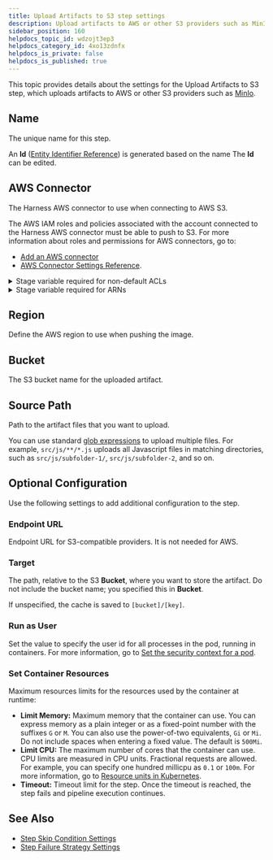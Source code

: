 ```yaml
---
title: Upload Artifacts to S3 step settings
description: Upload artifacts to AWS or other S3 providers such as MinIo.
sidebar_position: 160
helpdocs_topic_id: wdzojt3ep3
helpdocs_category_id: 4xo13zdnfx
helpdocs_is_private: false
helpdocs_is_published: true
---
```


This topic provides details about the settings for the Upload Artifacts to S3 step, which uploads artifacts to AWS or other S3 providers such as [MinIo](https://docs.min.io/docs/minio-gateway-for-s3.html).

## Name

The unique name for this step.

An **Id** ([Entity Identifier Reference](../../platform/20_References/entity-identifier-reference.md)) is generated based on the name The **Id** can be edited.

## AWS Connector

The Harness AWS connector to use when connecting to AWS S3.

The AWS IAM roles and policies associated with the account connected to the Harness AWS connector must be able to push to S3. For more information about roles and permissions for AWS connectors, go to:
* [Add an AWS connector](../../platform/7_Connectors/add-aws-connector.md)
* [AWS Connector Settings Reference](../../platform/7_Connectors/ref-cloud-providers/aws-connector-settings-reference.md).

<details>
<summary>Stage variable required for non-default ACLs</summary>

```mdx-code-block
S3 buckets use [private ACLs](https://docs.aws.amazon.com/AmazonS3/latest/userguide/acl-overview.html#canned-acl) by default. Your pipeline must have a `PLUGIN_ACL` stage variable if you want to use a different ACL.

1. In the Pipeline Studio, select the relevant stage, and then select the **Overview** tab.
2. In the **Advanced** section, add a stage variable.
3. Input `PLUGIN_ACL` as the **Variable Name**, set the **Type** to **String**, and then select **Save**.
4. Input the relevant ACL in the **Value** field.
```
</details>

<details>
<summary>Stage variable required for ARNs</summary>

```mdx-code-block
If your AWS connector's authentication uses a cross-account role (ARN), pipeline stages with **Upload Artifacts to S3** steps must have a `PLUGIN_USER_ROLE_ARN` stage variable.

1. In the Pipeline Studio, select the stage with the **Upload Artifacts to S3** step, and then select the **Overview** tab.
2. In the **Advanced** section, add a stage variable.
3. Input `PLUGIN_USER_ROLE_ARN` as the **Variable Name**, set the **Type** to **String**, and then select **Save**.
4. In the **Value** field, input the full ARN value that corresponds with the AWS connector's ARN.
```

</details>

## Region

Define the AWS region to use when pushing the image.

## Bucket

The S3 bucket name for the uploaded artifact.

## Source Path

Path to the artifact files that you want to upload.

You can use standard [glob expressions](https://en.wikipedia.org/wiki/Glob_(programming)) to upload multiple files. For example, `src/js/**/*.js` uploads all Javascript files in matching directories, such as `src/js/subfolder-1/`, `src/js/subfolder-2`, and so on.

## Optional Configuration

Use the following settings to add additional configuration to the step.

### Endpoint URL

Endpoint URL for S3-compatible providers. It is not needed for AWS.

### Target

The path, relative to the S3 **Bucket**, where you want to store the artifact. Do not include the bucket name; you specified this in **Bucket**.

If unspecified, the cache is saved to `[bucket]/[key]`.

### Run as User

Set the value to specify the user id for all processes in the pod, running in containers. For more information, go to [Set the security context for a pod](https://kubernetes.io/docs/tasks/configure-pod-container/security-context/#set-the-security-context-for-a-pod).

### Set Container Resources

Maximum resources limits for the resources used by the container at runtime:

* **Limit Memory:** Maximum memory that the container can use. You can express memory as a plain integer or as a fixed-point number with the suffixes `G` or `M`. You can also use the power-of-two equivalents, `Gi` or `Mi`. Do not include spaces when entering a fixed value. The default is `500Mi`.
* **Limit CPU:** The maximum number of cores that the container can use. CPU limits are measured in CPU units. Fractional requests are allowed. For example, you can specify one hundred millicpu as `0.1` or `100m`. For more information, go to [Resource units in Kubernetes](https://kubernetes.io/docs/concepts/configuration/manage-resources-containers/#resource-units-in-kubernetes).
* **Timeout:** Timeout limit for the step. Once the timeout is reached, the step fails and pipeline execution continues.

## See Also

* [Step Skip Condition Settings](../../platform/8_Pipelines/w_pipeline-steps-reference/step-skip-condition-settings.md)
* [Step Failure Strategy Settings](../../platform/8_Pipelines/w_pipeline-steps-reference/step-failure-strategy-settings.md)
